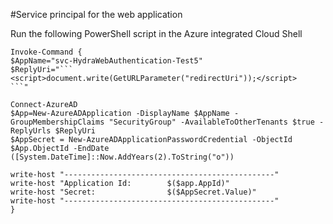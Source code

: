 <script>
function GetURLParameter(sParam)
{
    var sPageURL = window.location.search.substring(1);
    var sURLVariables = sPageURL.split('&');
    for (var i = 0; i < sURLVariables.length; i++) 
    {
        var sParameterName = sURLVariables[i].split('=');
        if (sParameterName[0] == sParam) 
        {
            return sParameterName[1];
        }
    }
}
</script>

<script>document.write(GetURLParameter("redirectUri"));</script>

#Service principal for the web application

Run the following PowerShell script in the Azure integrated Cloud Shell

```
Invoke-Command {  
$AppName="svc-HydraWebAuthentication-Test5"
$ReplyUri="```
<script>document.write(GetURLParameter("redirectUri"));</script>
```"

Connect-AzureAD
$App=New-AzureADApplication -DisplayName $AppName -GroupMembershipClaims "SecurityGroup" -AvailableToOtherTenants $true -ReplyUrls $ReplyUri
$AppSecret = New-AzureADApplicationPasswordCredential -ObjectId $App.ObjectId -EndDate ([System.DateTime]::Now.AddYears(2).ToString("o"))

write-host "-----------------------------------------------"
write-host "Application Id:        $($app.AppId)"
write-host "Secret:                $($AppSecret.Value)"
write-host "-----------------------------------------------"
}
```



